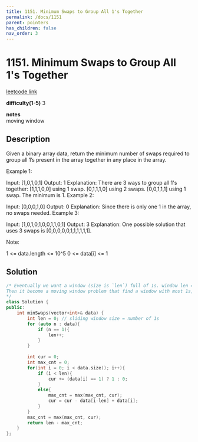 ```yaml
---
title: 1151. Minimum Swaps to Group All 1's Together
permalink: /docs/1151
parent: pointers
has_children: false
nav_order: 3
---
```

# 1151. Minimum Swaps to Group All 1's Together
[leetcode link](https://leetcode.com/problems/minimum-swaps-to-group-all-1s-together/)

**difficulty(1-5)** 
3

**notes**   
moving window

## Description
Given a binary array data, return the minimum number of swaps required to group all 1’s present in the array together in any place in the array.

 

Example 1:

Input: [1,0,1,0,1]
Output: 1
Explanation: 
There are 3 ways to group all 1's together:
[1,1,1,0,0] using 1 swap.
[0,1,1,1,0] using 2 swaps.
[0,0,1,1,1] using 1 swap.
The minimum is 1.
Example 2:

Input: [0,0,0,1,0]
Output: 0
Explanation: 
Since there is only one 1 in the array, no swaps needed.
Example 3:

Input: [1,0,1,0,1,0,0,1,1,0,1]
Output: 3
Explanation: 
One possible solution that uses 3 swaps is [0,0,0,0,0,1,1,1,1,1,1].
 

Note:

1 <= data.length <= 10^5
0 <= data[i] <= 1

## Solution
```c++
/* Eventually we want a window (size is `len`) full of 1s. window len = number of 1s.
Then it become a moving window problem that find a window with most 1s, the minimum movement is (total 1s - len)
*/
class Solution {
public:
    int minSwaps(vector<int>& data) {
        int len = 0; // sliding window size = number of 1s
        for (auto n : data){
            if (n == 1){
                len++;
            }
        }
        
        int cur = 0;
        int max_cnt = 0;
        for(int i = 0; i < data.size(); i++){
            if (i < len){
                cur += (data[i] == 1) ? 1 : 0;
            }
            else{
                max_cnt = max(max_cnt, cur);
                cur = cur - data[i-len] + data[i];
            }
        }
        max_cnt = max(max_cnt, cur);
        return len - max_cnt;
    }
};
```

<!-- 
Default label
{: .label }

Blue label
{: .label .label-blue }

Stable
{: .label .label-green }

New release
{: .label .label-purple }

Coming soon
{: .label .label-yellow }

Deprecated
{: .label .label-red } -->

